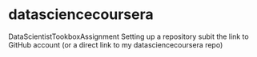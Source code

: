 datasciencecoursera
===================

DataScientistTookboxAssignment
Setting up a repository
subit the link to GitHub account (or a direct link to my datasciencecoursera repo)
